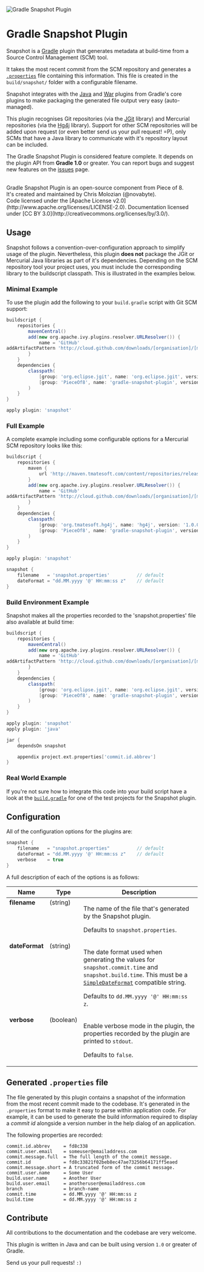 ![Gradle Snapshot Plugin](https://raw.github.com/PieceOf8/gradle-snapshot-plugin/master/buildSrc/src/site/images/snapshot-logo.png)

# Gradle Snapshot Plugin

Snapshot is a [Gradle](http://gradle.org/) plugin that generates metadata at build-time from a Source Control Management (SCM) tool.

It takes the most recent commit from the SCM repository and generates a [`.properties`](http://en.wikipedia.org/wiki/.properties) file containing this information. This file is created in the `build/snapshot/` folder with a configurable filename.

Snapshot integrates with the [Java](http://www.gradle.org/docs/current/userguide/java_plugin.html) and [War](http://gradle.org/docs/current/userguide/war_plugin.html) plugins from Gradle's core plugins to make packaging the generated file output very easy (auto-managed).

This plugin recognises Git repositories (via the [JGit](http://eclipse.org/jgit/) library) and Mercurial repositories (via the [Hg4j]() library). Support for other SCM repositories will be added upon request (or even better send us your pull request! =P), only SCMs that have a Java library to communicate with it's repository layout can be included.

The Gradle Snapshot Plugin is considered feature complete. It depends on the plugin API from __Gradle 1.0__ or greater. You can report bugs and suggest new features on the [issues](https://github.com/PieceOf8/gradle-snapshot-plugin/issues) page.

<br/>
Gradle Snapshot Plugin is an open-source component from Piece of 8. <br/>It's created and maintained by Chris Molozian (@novabyte). <br/>Code licensed under the [Apache License v2.0](http://www.apache.org/licenses/LICENSE-2.0). Documentation licensed under [CC BY 3.0](http://creativecommons.org/licenses/by/3.0/).


## Usage

Snapshot follows a convention-over-configuration approach to simplify usage of the plugin. Nevertheless, this plugin __does not__ package the JGit or Mercurial Java libraries as part of it's dependencies. Depending on the SCM repository tool your project uses, you must include the corresponding library to the buildscript classpath. This is illustrated in the examples below.

### Minimal Example

To use the plugin add the following to your `build.gradle` script with Git SCM support:

```groovy
buildscript {
    repositories {
        mavenCentral()
        add(new org.apache.ivy.plugins.resolver.URLResolver()) {
            name = 'GitHub'
addArtifactPattern 'http://cloud.github.com/downloads/[organisation]/[module]/[module]-[revision].[ext]'
        }
    }
    dependencies {
        classpath(
            [group: 'org.eclipse.jgit', name: 'org.eclipse.jgit', version: '2.0.0.201206130900-r'],
            [group: 'PieceOf8', name: 'gradle-snapshot-plugin', version: '0.3.0']
        )
    }
}

apply plugin: 'snapshot'
```

### Full Example

A complete example including some configurable options for a Mercurial SCM repository looks like this:

```groovy
buildscript {
    repositories {
        maven {
            url 'http://maven.tmatesoft.com/content/repositories/releases/'
        }
        add(new org.apache.ivy.plugins.resolver.URLResolver()) {
            name = 'GitHub'
addArtifactPattern 'http://cloud.github.com/downloads/[organisation]/[module]/[module]-[revision].[ext]'
        }
    }
    dependencies {
        classpath(
            [group: 'org.tmatesoft.hg4j', name: 'hg4j', version: '1.0.0'],
            [group: 'PieceOf8', name: 'gradle-snapshot-plugin', version: '0.3.0']
        )
    }
}

apply plugin: 'snapshot'

snapshot {
    filename   = 'snapshot.properties'          // default
    dateFormat = "dd.MM.yyyy '@' HH:mm:ss z"    // default
}
```

### Build Environment Example

Snapshot makes all the properties recorded to the 'snapshot.properties' file also available at build time:

```groovy
buildscript {
    repositories {
        mavenCentral()
        add(new org.apache.ivy.plugins.resolver.URLResolver()) {
            name = 'GitHub'
addArtifactPattern 'http://cloud.github.com/downloads/[organisation]/[module]/[module]-[revision].[ext]'
        }
    }
    dependencies {
        classpath(
            [group: 'org.eclipse.jgit', name: 'org.eclipse.jgit', version: '2.0.0.201206130900-r'],
            [group: 'PieceOf8', name: 'gradle-snapshot-plugin', version: '0.3.0']
        )
    }
}

apply plugin: 'snapshot'
apply plugin: 'java'

jar {
    dependsOn snapshot

    appendix project.ext.properties['commit.id.abbrev']
}
```

### Real World Example

If you're not sure how to integrate this code into your build script have a look at the [`build.gradle`](https://github.com/PieceOf8/gradle-snapshot-plugin/blob/master/testProject/gitProject/build.gradle) for one of the test projects for the Snapshot plugin.


## Configuration

All of the configuration options for the plugins are:

```groovy
snapshot {
    filename   = "snapshot.properties"          // default
    dateFormat = "dd.MM.yyyy '@' HH:mm:ss z"    // default
    verbose    = true
}
```

A full description of each of the options is as follows:

<table width="100%">
<thead>
<tr>
  <th>Name</th>
  <th>Type</th>
  <th>Description</th>
</tr>
</thead>
<tbody>
<tr>
  <td valign="top"><b>filename</b></td>
  <td valign="top">(string)</td>
  <td valign="top">
  <p>The name of the file that's generated by the Snapshot plugin.</p>
  <p>Defaults to <code>snapshot.properties</code>.</p>
  </td>
</tr>
<tr>
  <td valign="top"><b>dateFormat</b></td>
  <td valign="top">(string)</td>
  <td valign="top">
  <p>The date format used when generating the values for <code>snapshot.commit.time</code> and <code>snapshot.build.time</code>. This must be a <code><a href="http://docs.oracle.com/javase/1.5.0/docs/api/java/text/SimpleDateFormat.html">SimpleDateFormat</a></code> compatible string.</p>
  <p>Defaults to <code>dd.MM.yyyy '@' HH:mm:ss z</code>.</p>
  </td>
</tr>
<tr>
  <td valign="top"><b>verbose</b></td>
  <td valign="top">(boolean)</td>
  <td valign="top">
  <p>Enable verbose mode in the plugin, the properties recorded by the plugin are printed to <code>stdout</code>.</p>
  <p>Defaults to <code>false</code>.</p>
  </td>
</tr>
</tbody>
</table>


## Generated `.properties` file

The file generated by this plugin contains a snapshot of the information from the most recent commit made to the codebase. It's generated in the `.properties` format to make it easy to parse within application code. For example, it can be used to generate the build information required to display a _commit id_ alongside a version number in the help dialog of an application.

The following properties are recorded:

```properties
commit.id.abbrev     = fd8c338
commit.user.email    = someuser@emailaddress.com
commit.message.full  = The full length of the commit message.
commit.id            = fd8c33821f02beb8ec47ae73256b64171ff5eaed
commit.message.short = A truncated form of the commit message.
commit.user.name     = Some User
build.user.name      = Another User
build.user.email     = anotheruser@emailaddress.com
branch               = branch-name
commit.time          = dd.MM.yyyy '@' HH:mm:ss z
build.time           = dd.MM.yyyy '@' HH:mm:ss z
```

## Contribute

All contributions to the documentation and the codebase are very welcome.

This plugin is written in Java and can be built using version `1.0` or greater of Gradle.

Send us your pull requests! `:)`
